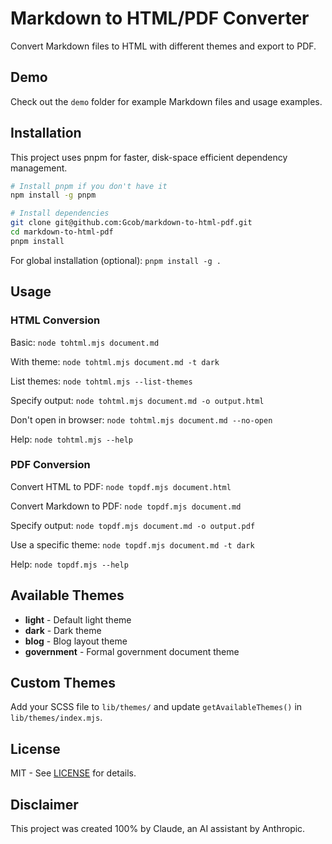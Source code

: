 # Markdown to HTML/PDF Converter

Convert Markdown files to HTML with different themes and export to PDF.

## Demo

Check out the `demo` folder for example Markdown files and usage examples.

## Installation

This project uses pnpm for faster, disk-space efficient dependency management.

```bash
# Install pnpm if you don't have it
npm install -g pnpm

# Install dependencies
git clone git@github.com:Gcob/markdown-to-html-pdf.git
cd markdown-to-html-pdf
pnpm install
```

For global installation (optional): `pnpm install -g .`

## Usage

### HTML Conversion

Basic: `node tohtml.mjs document.md`

With theme: `node tohtml.mjs document.md -t dark`

List themes: `node tohtml.mjs --list-themes`

Specify output: `node tohtml.mjs document.md -o output.html`

Don't open in browser: `node tohtml.mjs document.md --no-open`

Help: `node tohtml.mjs --help`

### PDF Conversion

Convert HTML to PDF: `node topdf.mjs document.html`

Convert Markdown to PDF: `node topdf.mjs document.md`

Specify output: `node topdf.mjs document.md -o output.pdf`

Use a specific theme: `node topdf.mjs document.md -t dark`

Help: `node topdf.mjs --help`

## Available Themes

- **light** - Default light theme
- **dark** - Dark theme
- **blog** - Blog layout theme
- **government** - Formal government document theme

## Custom Themes

Add your SCSS file to `lib/themes/` and update `getAvailableThemes()` in `lib/themes/index.mjs`.

## License

MIT - See [LICENSE](LICENSE) for details.

## Disclaimer

This project was created 100% by Claude, an AI assistant by Anthropic.